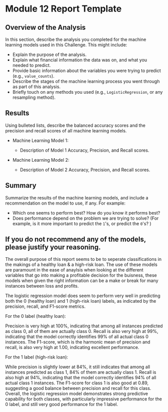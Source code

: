 # Module 12 Report Template

## Overview of the Analysis

In this section, describe the analysis you completed for the machine learning models used in this Challenge. This might include:

* Explain the purpose of the analysis.
* Explain what financial information the data was on, and what you needed to predict.
* Provide basic information about the variables you were trying to predict (e.g., `value_counts`).
* Describe the stages of the machine learning process you went through as part of this analysis.
* Briefly touch on any methods you used (e.g., `LogisticRegression`, or any resampling method).

## Results

Using bulleted lists, describe the balanced accuracy scores and the precision and recall scores of all machine learning models.

* Machine Learning Model 1:
  * Description of Model 1 Accuracy, Precision, and Recall scores.



* Machine Learning Model 2:
  * Description of Model 2 Accuracy, Precision, and Recall scores.

## Summary

Summarize the results of the machine learning models, and include a recommendation on the model to use, if any. For example:
* Which one seems to perform best? How do you know it performs best?
* Does performance depend on the problem we are trying to solve? (For example, is it more important to predict the `1`'s, or predict the `0`'s? )

If you do not recommend any of the models, please justify your reasoning.
--------------------------------------------------------------------------------------------------------------------------------------------------------
The overall purpose of this report seems to be to seperate classifications in the makings of a healthy loan & a high-risk loan. The use of these models are paramount in the ease of anaylsis when looking at the different variables that go into making a profitable decision for the buisness, these models when given the right information can be a make or break for many instances between loss and profits.

The logistic regression model does seem to perform very well in predicting both the 0 (healthy loan) and 1 (high-risk loan) labels, as indicated by the precision, recall, and F1-score metrics.

For the 0 label (healthy loan):

Precision is very high at 100%, indicating that among all instances predicted as class 0, all of them are actually class 0.
Recall is also very high at 99%, indicating that the model correctly identifies 99% of all actual class 0 instances.
The F1-score, which is the harmonic mean of precision and recall, is also very high at 1.00, indicating excellent performance.

For the 1 label (high-risk loan):

While precision is slightly lower at 84%, it still indicates that among all instances predicted as class 1, 84% of them are actually class 1.
Recall is also high at 94%, indicating that the model correctly identifies 94% of all actual class 1 instances.
The F1-score for class 1 is also good at 0.89, suggesting a good balance between precision and recall for this class.
Overall, the logistic regression model demonstrates strong predictive capability for both classes, with particularly impressive performance for the 0 label, and still very good performance for the 1 label.

